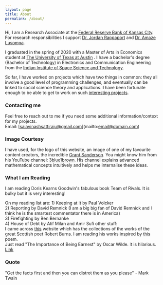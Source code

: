 ```yaml
---
layout: page
title: About
permalink: /about/
---
```


Hi, I am a Research Associate at the [Federal Reserve Bank of Kansas City](https://www.kansascityfed.org/). For research responsibilities I support [Dr. Jordan Rappaport](https://www.kansascityfed.org/people/jordanrappaport) and [Dr. Amaze Lusompa](https://sites.google.com/uci.edu/amazelusompa).

I graduated in the spring of 2020 with a Master of Arts in Economics student at [The University of Texas at Austin](https://liberalarts.utexas.edu/economics/) . I have a bachelor's degree (Bachelor of Technology) in Electronics and Communication Engineering from the [Indian Institute of Space Science and Technology](https://www.iist.ac.in/).  
  
So far, I have worked on projects which have two things in common: they all involve a good level of programming challenges, and eventually can be linked to social science theory and applications. I have been fortunate enough to be able to get to work on such [interesting projects](https://10avinash.github.io/projects/).  


### Contacting me
Feel free to reach out to me if you need some additional information/context for my projects.  
Email: [saiavinashsattiraju@gmail.com](mailto:email@domain.com\)  
  
### Image Courtesy
I have used, for the logo of this website, an image of one of my favourite content creators, the incredible [Grant Sanderson](https://www.3blue1brown.com/about). You might know him from his YouTube channel: [3blue1brown](https://www.youtube.com/channel/UCYO_jab_esuFRV4b17AJtAw). His channel explains advanced mathematical concepts intuitively and helps me internalise these ideas.

### What I am Reading   
I am reading Doris Kearns Goodwin's fabulous book Team of Rivals. It is bulky but it is very interesting!    


On my reading list are: 1) Keeping at It by Paul Volcker    
                        2) Reporting by David Remnick (I am a big big fan of David Remnick and I think he is the smartest commentator there is in America)  
                        3) Firefighting by Ben Bernanke  
                        4) House of Debt by Atif Milan and Amir Sufi
 other stuff:                   
I came across [this](http://www.robertburns.org/works/) website which has the collections of the works of the great Scottish poet Robert Burns. I am reading his works inspired by [this](http://www.robertburns.org/works/416.shtml) poem.  
Just read "The Importance of Being Earnest" by Oscar Wilde. It is hilarious. [Link](http://www.gutenberg.org/files/844/844-h/844-h.htm)

### Quote
"Get the facts first and then you can distrot them as you please" - Mark Twain
